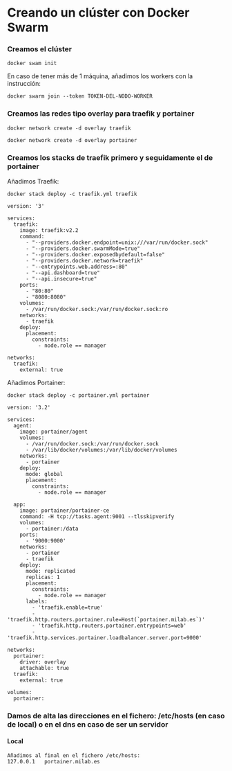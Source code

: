 # Creando un clúster con Docker Swarm
### Creamos el clúster
```
docker swam init
```
En caso de tener más de 1 máquina, añadimos los workers con la instrucción:
```
docker swarm join --token TOKEN-DEL-NODO-WORKER
```
### Creamos las redes tipo overlay para traefik y portainer
```
docker network create -d overlay traefik
```
```
docker network create -d overlay portainer
```
### Creamos los stacks de traefik primero y seguidamente el de portainer
Añadimos Traefik:
```
docker stack deploy -c traefik.yml traefik
```
```
version: '3'

services:
  traefik:
    image: traefik:v2.2
    command:
      - "--providers.docker.endpoint=unix:///var/run/docker.sock"
      - "--providers.docker.swarmMode=true"
      - "--providers.docker.exposedbydefault=false"
      - "--providers.docker.network=traefik"
      - "--entrypoints.web.address=:80"
      - "--api.dashboard=true"
      - "--api.insecure=true"
    ports:
      - "80:80"
      - "8080:8080"
    volumes:
      - /var/run/docker.sock:/var/run/docker.sock:ro
    networks:
      - traefik
    deploy:
      placement:
        constraints:
          - node.role == manager

networks:
  traefik:
    external: true
```
Añadimos Portainer:
```
docker stack deploy -c portainer.yml portainer
```
```
version: '3.2'

services:
  agent:
    image: portainer/agent
    volumes:
      - /var/run/docker.sock:/var/run/docker.sock
      - /var/lib/docker/volumes:/var/lib/docker/volumes
    networks:
      - portainer
    deploy:
      mode: global
      placement:
        constraints:
          - node.role == manager

  app:
    image: portainer/portainer-ce
    command: -H tcp://tasks.agent:9001 --tlsskipverify
    volumes:
      - portainer:/data
    ports:
      - '9000:9000'
    networks:
      - portainer
      - traefik
    deploy:
      mode: replicated
      replicas: 1
      placement:
        constraints:
          - node.role == manager
      labels:
        - 'traefik.enable=true'
        - 'traefik.http.routers.portainer.rule=Host(`portainer.milab.es`)'
        - 'traefik.http.routers.portainer.entrypoints=web'
        - 'traefik.http.services.portainer.loadbalancer.server.port=9000'

networks:
  portainer:
    driver: overlay
    attachable: true
  traefik:
    external: true

volumes:
  portainer:

```
### Damos de alta las direcciones en el fichero: /etc/hosts (en caso de local) o en el dns en caso de ser un servidor
#### Local
```
Añadimos al final en el fichero /etc/hosts:
127.0.0.1   portainer.milab.es
``` 

